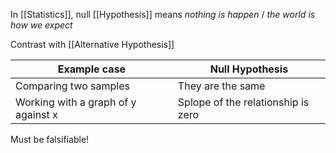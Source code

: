 In [[Statistics]], null [[Hypothesis]] means *nothing is happen* / *the world is how we expect*

Contrast with [[Alternative Hypothesis]]

| Example case                        | Null Hypothesis                    |
| ----------------------------------- | ---------------------------------- |
| Comparing two samples               | They are the same                  |
| Working with a graph of y against x | Splope of the relationship is zero |

Must be falsifiable!